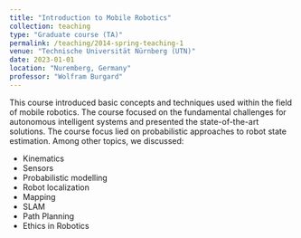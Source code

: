 ```yaml
---
title: "Introduction to Mobile Robotics"
collection: teaching
type: "Graduate course (TA)"
permalink: /teaching/2014-spring-teaching-1
venue: "Technische Universität Nürnberg (UTN)"
date: 2023-01-01
location: "Nuremberg, Germany"
professor: "Wolfram Burgard"
---
```


This course introduced basic concepts and techniques used within the field of 
mobile robotics. The course focused on the fundamental challenges for autonomous 
intelligent systems and presented the state-of-the-art solutions. The course 
focus lied on probabilistic approaches to robot state estimation. Among other 
topics, we discussed:
* Kinematics
* Sensors
* Probabilistic modelling
* Robot localization
* Mapping
* SLAM
* Path Planning
* Ethics in Robotics

